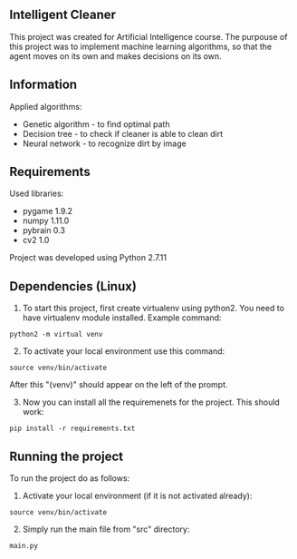 Intelligent Cleaner
-----
This project was created for Artificial Intelligence course.
The purpouse of this project was to implement machine learning algorithms,
so that the agent moves on its own and makes decisions on its own.

Information
-----
Applied algorithms:
- Genetic algorithm - to find optimal path
- Decision tree - to check if cleaner is able to clean dirt
- Neural network - to recognize dirt by image

Requirements
-----
Used libraries:
- pygame 1.9.2
- numpy 1.11.0
- pybrain 0.3
- cv2 1.0

Project was developed using Python 2.7.11


Dependencies (Linux)
-----

1) To start this project, first create virtualenv using python2. You need to have virtualenv module installed. Example command:

```
python2 -m virtual venv
```

2) To activate your local environment use this command:

```
source venv/bin/activate
```

After this "(venv)" should appear on the left of the prompt.

3) Now you can install all the requiremenets for the project. This should work:

```
pip install -r requirements.txt
```

Running the project
-----

To run the project do as follows:

1) Activate your local environment (if it is not activated already):

```
source venv/bin/activate
```

2) Simply run the main file from "src" directory:

```
main.py
```
